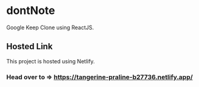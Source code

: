 # dontNote
Google Keep Clone using ReactJS.

## Hosted Link

This project is hosted using Netlify.

### Head over to => https://tangerine-praline-b27736.netlify.app/ 
